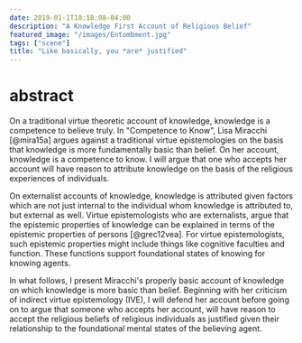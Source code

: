```yaml
---
date: 2019-01-1T10:58:08-04:00
description: "A Knowledge First Account of Religious Belief"
featured_image: "/images/Entombment.jpg"
tags: ["scene"]
title: "Like basically, you *are* justified"
---
```



# abstract 

On a traditional virtue theoretic account of knowledge, knowledge is a competence to believe truly. In "Competence to Know", Lisa Miracchi [@mira15a] argues against a traditional virtue epistemologies on the basis that knowledge is more fundamentally basic than belief. On her account, knowledge is a competence to know. I will argue that one who accepts her account will have reason to attribute knowledge on the basis of the religious experiences of individuals.


On externalist accounts of knowledge, knowledge is attributed given factors which are not just internal to the individual whom knowledge is attributed to, but external as well. Virtue epistemologists who are externalists, argue that the epistemic properties of knowledge can be explained in terms of the epistemic properties of persons [@grec12vea]. For virtue epistemologists, such epistemic properties might include things like cognitive faculties and function. These functions support foundational states of knowing for knowing agents.

In what follows, I  present Miracchi's properly basic account of knowledge on which knowledge is more basic than belief. Beginning with her criticism of indirect virtue epistemology (IVE), I will defend her account before going on to argue that someone who accepts her account, will have reason to accept the religious beliefs of religious individuals as justified given their relationship to the foundational mental states of the believing agent.
